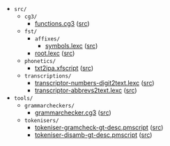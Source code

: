 * `src/`
    * `cg3/`
        * [functions.cg3](src-cg3-functions.cg3.html) ([src](https://github.com/giellalt/lang-amh/blob/main/src/cg3/functions.cg3))
    * `fst/`
        * `affixes/`
            * [symbols.lexc](src-fst-affixes-symbols.lexc.html) ([src](https://github.com/giellalt/lang-amh/blob/main/src/fst/affixes/symbols.lexc))
        * [root.lexc](src-fst-root.lexc.html) ([src](https://github.com/giellalt/lang-amh/blob/main/src/fst/root.lexc))
    * `phonetics/`
        * [txt2ipa.xfscript](src-phonetics-txt2ipa.xfscript.html) ([src](https://github.com/giellalt/lang-amh/blob/main/src/phonetics/txt2ipa.xfscript))
    * `transcriptions/`
        * [transcriptor-numbers-digit2text.lexc](src-transcriptions-transcriptor-numbers-digit2text.lexc.html) ([src](https://github.com/giellalt/lang-amh/blob/main/src/transcriptions/transcriptor-numbers-digit2text.lexc))
        * [transcriptor-abbrevs2text.lexc](src-transcriptions-transcriptor-abbrevs2text.lexc.html) ([src](https://github.com/giellalt/lang-amh/blob/main/src/transcriptions/transcriptor-abbrevs2text.lexc))
* `tools/`
    * `grammarcheckers/`
        * [grammarchecker.cg3](tools-grammarcheckers-grammarchecker.cg3.html) ([src](https://github.com/giellalt/lang-amh/blob/main/tools/grammarcheckers/grammarchecker.cg3))
    * `tokenisers/`
        * [tokeniser-gramcheck-gt-desc.pmscript](tools-tokenisers-tokeniser-gramcheck-gt-desc.pmscript.html) ([src](https://github.com/giellalt/lang-amh/blob/main/tools/tokenisers/tokeniser-gramcheck-gt-desc.pmscript))
        * [tokeniser-disamb-gt-desc.pmscript](tools-tokenisers-tokeniser-disamb-gt-desc.pmscript.html) ([src](https://github.com/giellalt/lang-amh/blob/main/tools/tokenisers/tokeniser-disamb-gt-desc.pmscript))
